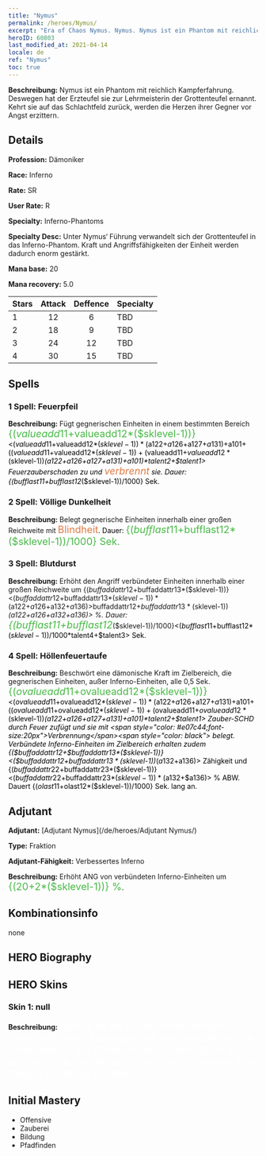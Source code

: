 ```yaml
---
title: "Nymus"
permalink: /heroes/Nymus/
excerpt: "Era of Chaos Nymus. Nymus. Nymus ist ein Phantom mit reichlich Kampferfahrung. Deswegen hat der Erzteufel sie zur Lehrmeisterin der Grottenteufel ernannt. Kehrt sie auf das Schlachtfeld zurück, werden die Herzen ihrer Gegner vor Angst erzittern."
heroID: 60803
last_modified_at: 2021-04-14
locale: de
ref: "Nymus"
toc: true
---
```

 **Beschreibung:** Nymus ist ein Phantom mit reichlich Kampferfahrung. Deswegen hat der Erzteufel sie zur Lehrmeisterin der Grottenteufel ernannt. Kehrt sie auf das Schlachtfeld zurück, werden die Herzen ihrer Gegner vor Angst erzittern.
## Details
 **Profession:** Dämoniker

 **Race:** Inferno

 **Rate:** SR

 **User Rate:** R

 **Specialty:** Inferno-Phantoms

 **Specialty Desc:** Unter Nymus‘ Führung verwandelt sich der Grottenteufel in das Inferno-Phantom. Kraft und Angriffsfähigkeiten der Einheit werden dadurch enorm gestärkt.

 **Mana base:** 20

 **Mana recovery:** 5.0


  | Stars   |     Attack     |    Deffence    |      Specialty     |
  |---------|:---------------:|:---------------:|--------------------|
  |    1    | 12 | 6 | TBD |
  |    2    | 18 | 9 | TBD |
  |    3    | 24 | 12 | TBD |
  |    4    | 30 | 15 | TBD |

## Spells
### 1 Spell: Feuerpfeil
 **Beschreibung:** Fügt gegnerischen Einheiten in einem bestimmten Bereich <span style="color: #48b946;font-size:20px">{($valueadd11+$valueadd12*($sklevel-1))}</span><span style="color: black"><($valueadd11+$valueadd12*($sklevel-1))*($a122+$a126+$a127+$a131)+$a101+(($valueadd11+$valueadd12*($sklevel-1))+($valueadd11+$valueadd12*($sklevel-1))*($a122+$a126+$a127+$a131)+$a101)*$talent2+$talent1> Feuerzauberschaden zu und <span style="color: #e07c44;font-size:20px">verbrennt</span><span style="color: black"> sie. Dauer: {($bufflast11+$bufflast12*($sklevel-1))/1000} Sek.

### 2 Spell: Völlige Dunkelheit
 **Beschreibung:** Belegt gegnerische Einheiten innerhalb einer großen Reichweite mit <span style="color: #e07c44;font-size:20px">Blindheit</span><span style="color: black">. Dauer: <span style="color: #48b946;font-size:20px">{($bufflast11+$bufflast12*($sklevel-1))/1000} Sek.</span><span style="color: black">

### 3 Spell: Blutdurst
 **Beschreibung:** Erhöht den Angriff verbündeter Einheiten innerhalb einer großen Reichweite um {($buffaddattr12+$buffaddattr13*($sklevel-1))}<($buffaddattr12+$buffaddattr13*($sklevel-1))*($a122+$a126+$a132+$a136)> % und den Lebensentzug um {($buffaddattr22+$buffaddattr23*($sklevel-1))}<($buffaddattr12+$buffaddattr13*($sklevel-1))*($a122+$a126+$a132+$a136)> %. Dauer: <span style="color: #48b946;font-size:20px">{($bufflast11+$bufflast12*($sklevel-1))/1000}</span><span style="color: black"><($bufflast11+$bufflast12*($sklevel-1))/1000*$talent4+$talent3> Sek.

### 4 Spell: Höllenfeuertaufe
 **Beschreibung:** Beschwört eine dämonische Kraft im Zielbereich, die gegnerischen Einheiten, außer Inferno-Einheiten, alle 0,5 Sek. <span style="color: #48b946;font-size:20px">{($ovalueadd11+$ovalueadd12*($sklevel-1))}</span><span style="color: black"><($ovalueadd11+$ovalueadd12*($sklevel-1))*($a122+$a126+$a127+$a131)+$a101+(($ovalueadd11+$ovalueadd12*($sklevel-1))+($ovalueadd11+$ovalueadd12*($sklevel-1))*($a122+$a126+$a127+$a131)+$a101)*$talent2+$talent1> Zauber-SCHD durch Feuer zufügt und sie mit <span style="color: #e07c44;font-size:20px">Verbrennung</span><span style="color: black"> belegt. Verbündete Inferno-Einheiten im Zielbereich erhalten zudem {($buffaddattr12+$buffaddattr13*($sklevel-1))}<($buffaddattr12+$buffaddattr13*($sklevel-1))*($a132+$a136)> Zähigkeit und {($buffaddattr22+$buffaddattr23*($sklevel-1))}<($buffaddattr22+$buffaddattr23*($sklevel-1))*($a132+$a136)> % ABW. Dauert {($olast11+$olast12*($sklevel-1))/1000} Sek. lang an.


## Adjutant

 **Adjutant:**  [Adjutant Nymus](/de/heroes/Adjutant Nymus/) 

 **Type:**  Fraktion 

 **Adjutant-Fähigkeit:**  Verbessertes Inferno 

 **Beschreibung:** Erhöht ANG von verbündeten Inferno-Einheiten um <span style="color: #48b946;font-size:20px">{(20+2*($sklevel-1))} %</span><span style="color: black">.

## Kombinationsinfo

  none
## HERO Biography

## HERO Skins
### Skin 1: **null**

 **Beschreibung:** <span style="color: #ffffff;font-size:20px">Nymus ist ein Phantom mit reichlich Kampferfahrung. Deswegen hat der Erzteufel sie zur Lehrmeisterin der Grottenteufel ernannt. Kehrt sie auf das Schlachtfeld zurück, werden die Herzen ihrer Gegner vor Angst erzittern.</span>



## Initial Mastery
   - Offensive
   - Zauberei
   - Bildung
   - Pfadfinden
